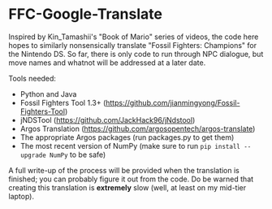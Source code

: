 # FFC-Google-Translate
Inspired by Kin_Tamashii's "Book of Mario" series of videos, the code here hopes to similarly nonsensically translate "Fossil Fighters: Champions" for the Nintendo
DS. So far, there is only code to run through NPC dialogue, but move names and whatnot will be addressed at a later date.

Tools needed:
- Python and Java
- Fossil Fighters Tool 1.3+ (https://github.com/jianmingyong/Fossil-Fighters-Tool)
- jNDSTool (https://github.com/JackHack96/jNdstool)
- Argos Translation (https://github.com/argosopentech/argos-translate)
- The appropriate Argos packages (run packages.py to get them)
- The most recent version of NumPy (make sure to run ```pip install --upgrade NumPy``` to be safe)

A full write-up of the process will be provided when the translation is finished; you can probably figure it out from the code. Do be warned that creating this 
translation is **extremely** slow (well, at least on my mid-tier laptop).
